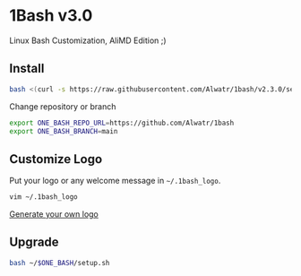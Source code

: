 # 1Bash v3.0

Linux Bash Customization, AliMD Edition ;)

## Install

```bash
bash <(curl -s https://raw.githubusercontent.com/Alwatr/1bash/v2.3.0/setup.sh)
```

Change repository or branch

```bash
export ONE_BASH_REPO_URL=https://github.com/Alwatr/1bash
export ONE_BASH_BRANCH=main
```

## Customize Logo

Put your logo or any welcome message in `~/.1bash_logo`.

```bash
vim ~/.1bash_logo
```

[Generate your own logo](http://patorjk.com/software/taag)

## Upgrade

```bash
bash ~/$ONE_BASH/setup.sh
```

